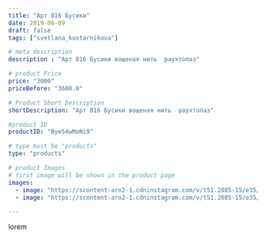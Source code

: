 ```yaml
---
title: "Арт 816 Бусики"
date: 2019-06-09
draft: false
tags: ["svetlana_kustarnikova"]

# meta description
description : "Арт 816 Бусики вощеная нить  раухтопаз"

# product Price
price: "3000"
priceBefore: "3600.0"

# Product Short Description
shortDescription: "Арт 816 Бусики вощеная нить  раухтопаз"

#product ID
productID: "Bye54wMoNi9"

# type must be "products"
type: "products"

# product Images
# first image will be shown in the product page
images:
  - image: "https://scontent-arn2-1.cdninstagram.com/v/t51.2885-15/e35/62568503_497134897725697_2777303440109567549_n.jpg?se=8&tp=1&_nc_ht=scontent-arn2-1.cdninstagram.com&_nc_cat=101&_nc_ohc=H95ybr_rnx4AX-NMXl4&oh=7add7aa74606c8a3176a4f45bc257f36&oe=606C42D7&ig_cache_key=MjA2MjM0MDI0MTIxNTQ0MDcyMA%3D%3D.2"
  - image: "https://scontent-arn2-1.cdninstagram.com/v/t51.2885-15/e35/62455183_141168626996245_1769727965758859310_n.jpg?se=8&tp=1&_nc_ht=scontent-arn2-1.cdninstagram.com&_nc_cat=101&_nc_ohc=hfGrHUxtPGkAX8Cl_Xr&oh=9dab725a72f5bde7e58a21e51429cf09&oe=606B428B&ig_cache_key=MjA2MjM0MDI0MTIwNjg3MzcwOA%3D%3D.2"

---
```

lorem
